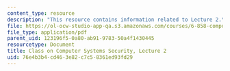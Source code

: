```yaml
---
content_type: resource
description: "This resource contains information related to Lecture 2.\r\n"
file: https://ol-ocw-studio-app-qa.s3.amazonaws.com/courses/6-858-computer-systems-security-fall-2014/76e4b3b4cd463e82c7c58361ed93fd29_MIT6_858F14_lec2.pdf
file_type: application/pdf
parent_uid: 123196f5-0a80-ab91-9783-50a4f1430445
resourcetype: Document
title: Class on Computer Systems Security, Lecture 2
uid: 76e4b3b4-cd46-3e82-c7c5-8361ed93fd29
---
```

